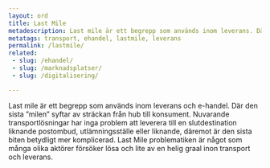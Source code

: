 ```yaml
---
layout: ord
title: Last Mile
metadescription: Last mile är ett begrepp som används inom leverans. Där den sista ”milen” syftar av sträckan från hub till konsument.
metatags: transport, ehandel, lastmile, leverans
permalink: /lastmile/
related:
 - slug: /ehandel/
 - slug: /marknadsplatser/
 - slug: /digitalisering/

---
```


Last mile är ett begrepp som används inom leverans och e-handel. Där den sista ”milen” syftar av sträckan från hub till konsument. Nuvarande transportlösningar har inga problem att leverera till en slutdestination liknande postombud, utlämningsställe eller liknande, däremot är den sista biten betydligt mer komplicerad. Last Mile problematiken är något som många olika aktörer försöker lösa och lite av en helig graal inon transport och leverans. 
